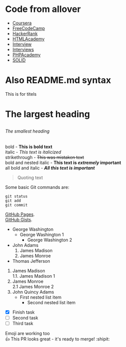 # Code from allover  

- [Coursera](Coursera/README.md)
- [FreeCodeCamp](freeCodeCamp/README.md)
- [HackerRank](HackerRank/README.md)
- [HTMLAcademy](HTMLAcademy/README.md)
- [Interview](Interview/README.md)
- [Interviews](Interviews/README.md)
- [PHPAcademy](PHPAcademy/README.md)
- [SOLID](SOLID/README.md)

# Also README.md syntax

This is for titels
# The largest heading
##
###
####
#####
###### The smallest heading  

bold - **This is bold text**  
italic - *This text is italicized*  
strikethrough - ~~This was mistaken text~~  
bold and nested italic - **This text is _extremely_ important**  
all bold and italic - ***All this text is important***  

> Quoting text  

Some basic Git commands are:
```
git status
git add
git commit
```

[GitHub Pages](https://pages.github.com/).  
[GitHub Gists](https://gist.github.com/).  

- George Washington
    - George Washington 1
        - George Washington 2
- John Adams
    1. James Madison
    2. James Monroe
- Thomas Jefferson

 
1. James Madison  
    1.1. James Madison 1
2. James Monroe  
    2.1 James Monroe 2
3. John Quincy Adams
    - First nested list item
        - Second nested list item
    
- [x] Finish task
- [ ] Second task
- [ ] Third task

Emoji are working too  
:+1: This PR looks great - it's ready to merge! :shipit:  